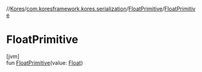 //[Kores](../../../index.md)/[com.koresframework.kores.serialization](../index.md)/[FloatPrimitive](index.md)/[FloatPrimitive](-float-primitive.md)

# FloatPrimitive

[jvm]\
fun [FloatPrimitive](-float-primitive.md)(value: [Float](https://kotlinlang.org/api/latest/jvm/stdlib/kotlin/-float/index.html))
